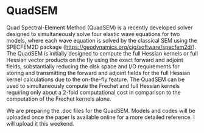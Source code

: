 # QuadSEM

Quad Spectral-Element Method (QuadSEM) is a recently developed solver designed to simultaneously solve four elastic wave equations for two models, where each wave equation is solved by the classical SEM using the SPECFEM2D package (https://geodynamics.org/cig/software/specfem2d/). The QuadSEM is initially designed to compute the full Hessian kernels or full Hessian vector products on the fly using the exact forward and adjoint fields, substantially reducing the disk space and I/O requirements for storing and transmitting the forward and adjoint fields for the full Hessian kernel calculations due to the on-the-fly feature. The QuadSEM can be used to simultaneously compute the Frechet and full Hessian kernels requiring only about a 2-fold computational cost in comparison to the computation of the Frechet kernels alone.


We are preparing the .doc files for the QuadSEM. Models and codes will be uploaded once the paper is available online for a more detailed reference. I will upload it this weekend. 

